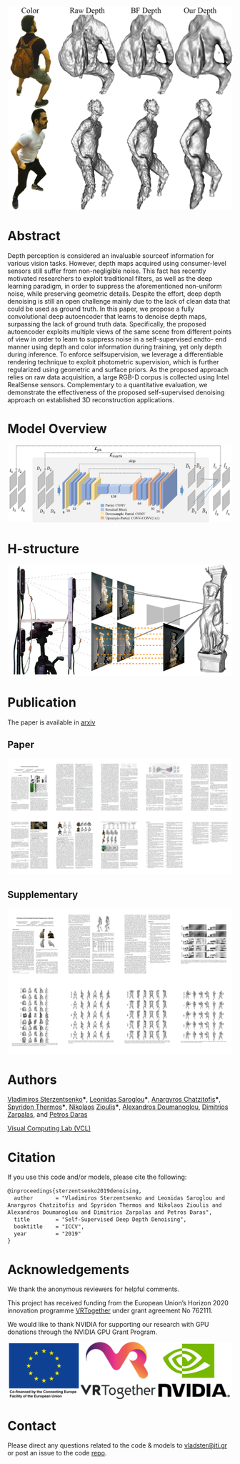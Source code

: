 ![poisson](./assets/images/poisson.png)

# Abstract
Depth perception is considered an invaluable sourceof information for various vision tasks. However, depth maps acquired using consumer-level sensors still suffer from non-negligible noise. This fact has recently motivated researchers to exploit traditional filters, as well as the deep learning paradigm, in order to suppress the aforementioned non-uniform noise, while preserving geometric details. Despite the effort, deep depth denoising is still an open challenge mainly due to the lack of clean data that could be used as ground truth. In this paper, we propose a fully convolutional deep autoencoder that learns to denoise depth maps, surpassing the lack of ground truth data. Specifically, the proposed autoencoder exploits multiple views of the same scene from different points of view in order to learn to suppress noise in a self-supervised endto- end manner using depth and color information during training, yet only depth during inference. To enforce selfsupervision, we leverage a differentiable rendering technique to exploit photometric supervision, which is further regularized using geometric and surface priors. As the proposed approach relies on raw data acquisition, a large RGB-D corpus is collected using Intel RealSense sensors. Complementary to a quantitative evaluation, we demonstrate the effectiveness of the proposed self-supervised denoising approach on established 3D reconstruction applications.

# Model Overview
![concept](./assets/images/concept.png)

# H-structure
![H-structure](./assets/images/h-structure.png)

# Publication
The paper is available in [arxiv](https://arxiv.org)

## Paper
[![paper](./assets/images/paper.png)](https://arxiv.org)
## Supplementary
[![supp](./assets/images/supp.png)](https://arxiv.org)
# Authors
[Vladimiros Sterzentsenko](https://github.com/vladsterz)__&ast;__, [Leonidas Saroglou](https://www.iti.gr/iti/people/Leonidas_Saroglou.html)__&ast;__, [Anargyros Chatzitofis](https://github.com/tofis)__&ast;__, [Spyridon Thermos](https://github.com/spthermo)__&ast;__, [Nikolaos](https://github.com/zokin) [Zioulis](https://github.com/zuru)__&ast;__, [Alexandros Doumanoglou](https://www.iti.gr/iti/people/Alexandros_Doumanoglou.html), [Dimitrios Zarpalas](https://www.iti.gr/iti/people/Dimitrios_Zarpalas.html), and [Petros Daras](https://www.iti.gr/iti/people/Petros_Daras.html)

[Visual Computing Lab (VCL)](https://vcl.iti.gr)

# Citation
If you use this code and/or models, please cite the following:
```
@inproceedings{sterzentsenko2019denoising,
  author       = "Vladimiros Sterzentsenko and Leonidas Saroglou and Anargyros Chatzitofis and Spyridon Thermos and Nikolaos Zioulis and Alexandros Doumanoglou and Dimitrios Zarpalas and Petros Daras",
  title        = "Self-Supervised Deep Depth Denoising",
  booktitle    = "ICCV",
  year         = "2019"
}
```

# Acknowledgements
We thank the anonymous reviewers for helpful comments.

This project has received funding from the European Union’s Horizon 2020 innovation programme [VRTogether](https://vrtogether.eu/) under grant agreement No 762111.

We would like to thank NVIDIA for supporting our research with GPU donations through the NVIDIA GPU Grant Program.

![ack](./assets/images/ack.png)

# Contact
Please direct any questions related to the code & models to [vladster@iti.gr](mailto:vladster@iti.gr) or post an issue to the code [repo](https://github.com/VCL3D/DeepDepthDenoising).
